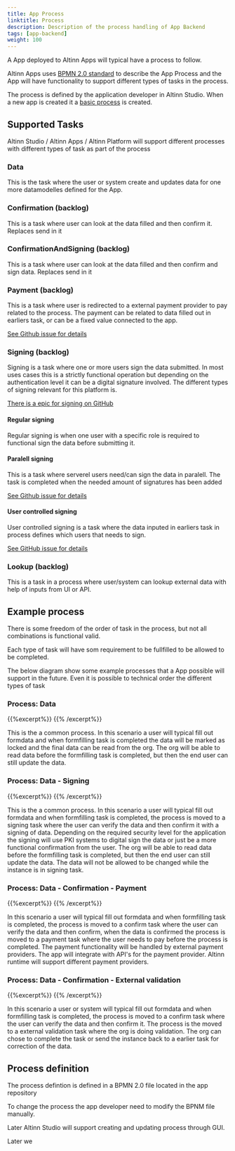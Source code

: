 ```yaml
---
title: App Process
linktitle: Process
description: Description of the process handling of App Backend 
tags: [app-backend]
weight: 100
---
```

A App deployed to Altinn Apps will typical have a process to follow. 

Altinn Apps uses [BPMN 2.0 standard](https://www.omg.org/spec/BPMN/2.0/) to describe the App Process and the App will have functionality
to support different types of tasks in the process.

The process is defined by the application developer in Altinn Studio. When a new app is created it a [basic process]() is created. 

## Supported Tasks
Altinn Studio / Altinn Apps / Altinn Platform will support different processes with different types of task as part of the process

### Data
This is the task where the user or system create and updates data for one more datamodelles defined for the App.

### Confirmation (backlog)
This is a task where user can look at the data filled and then confirm it. Replaces send in it 

### ConfirmationAndSigning (backlog)
This is a task where user can look at the data filled and then confirm and sign data. Replaces send in it 

### Payment (backlog)
This is a task where user is redirected to a external payment provider to pay related to the process. The payment can be related to data
filled out in earliers task, or can be a fixed value connected to the app. 

[See Github issue for details](https://github.com/Altinn/altinn-studio/issues/1321)

### Signing (backlog)
Signing is a task where one or more users sign the data submitted. In most uses cases this is a strictly functional operation but depending
on the authentication level it can be a digital signature involved. The different types of signing relevant for this platform is.

[There is a epic for signing on GitHub](https://github.com/Altinn/altinn-studio/issues/1322)


#### Regular signing
Regular signing is when one user with a specific role is required to functional sign the data before submitting it. 


#### Paralell signing 
This is a task where serverel users need/can sign the data in paralell. The task is completed when the needed amount of signatures has been added

[See Github issue for details](https://github.com/Altinn/altinn-studio/issues/1325)

#### User controlled signing
User controlled signing is a task where the data inputed in earliers task in process defines which users that needs to sign.

[See GitHub issue for details](https://github.com/Altinn/altinn-studio/issues/1324)


### Lookup  (backlog)
This is a task in a process where user/system can lookup external data with help of inputs from UI or API.



## Example process
There is some freedom of the order of task in the process, but not all combinations is functional valid.

Each type of task will have som requirement to be fullfilled to be allowed to be completed. 

The below diagram show some example processes that a App possible will support in the future. Even it is possible to technical order the different types of task 

### Process: Data

{{%excerpt%}}
<object data="/teknologi/altinnstudio/architecture/capabilities/runtime/processing/process/app-backend-process-example1.svg" type="image/svg+xml" style="width: 200%;  max-width: 700px;"></object>
{{% /excerpt%}}

This is the a common process. In this scenario a user will typical fill out formdata and when formfilling task is completed the data will be marked as locked and the final data can be read from
the org. The org will be able to read data before the formfilling task is completed, but then the end user can still update the data.


### Process: Data - Signing
{{%excerpt%}}
<object data="/teknologi/altinnstudio/architecture/capabilities/runtime/processing/process/app-backend-process-example2.svg" type="image/svg+xml" style="width: 200%;  max-width: 700px;"></object>
{{% /excerpt%}}


This is the a common process. In this scenario a user will typical fill out formdata and when formfilling task is completed, the process is moved to a signing task where the user
can verify the data and then confirm it with a signing of data.  Depending on the required security level for the application the signing will use PKI systems to digital sign the data or just
be a more functional confirmation from the user.  The org will be able to read data before the formfilling task is completed, but then the end user can still update the data. 
The data will not be allowed to be changed while the instance is in signing task.

### Process: Data - Confirmation - Payment
{{%excerpt%}}
<object data="/teknologi/altinnstudio/architecture/capabilities/runtime/processing/process/app-backend-process-example3.svg" type="image/svg+xml" style="width: 200%;  max-width: 700px;"></object>
{{% /excerpt%}}

In this scenario a user will typical fill out formdata and when formfilling task is completed, the process is moved to a confirm task where the user
can verify the data and then confirm, when the data is confirmed the process is moved to a payment task where the user needs to pay before the process is completed. 
The payment functionality will be handled by external payment providers. The app will integrate with API's for the payment provider. Altinn runtime will support different payment providers.

### Process: Data - Confirmation - External validation
{{%excerpt%}}
<object data="/teknologi/altinnstudio/architecture/capabilities/runtime/processing/process/app-backend-process-example4.svg" type="image/svg+xml" style="width: 200%;  max-width: 700px;"></object>
{{% /excerpt%}}

In this scenario a user or system will typical fill out formdata and when formfilling task is completed, the process is moved to a confirm task where the user
can verify the data and then confirm it. The process is the moved to a external validation task where the org is doing validation. The
org can chose to complete the task or send the instance back to a earlier task for correction of the data.


## Process definition
The process defintion is defined in a BPMN 2.0 file located in the app repository 

To change the process the app developer need to modify the BPNM file manually.

Later Altinn Studio will support creating and updating process through GUI.

Later we


